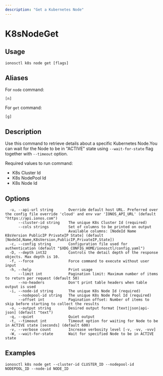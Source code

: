 ```yaml
---
description: "Get a Kubernetes Node"
---
```


# K8sNodeGet

## Usage

```text
ionosctl k8s node get [flags]
```

## Aliases

For `node` command:

```text
[n]
```

For `get` command:

```text
[g]
```

## Description

Use this command to retrieve details about a specific Kubernetes Node.You can wait for the Node to be in "ACTIVE" state using `--wait-for-state` flag together with `--timeout` option.

Required values to run command:

* K8s Cluster Id
* K8s NodePool Id
* K8s Node Id

## Options

```text
  -u, --api-url string       Override default host URL. Preferred over the config file override 'cloud' and env var 'IONOS_API_URL' (default "https://api.ionos.com")
      --cluster-id string    The unique K8s Cluster Id (required)
      --cols strings         Set of columns to be printed on output 
                             Available columns: [NodeId Name K8sVersion PublicIP PrivateIP State] (default [NodeId,Name,K8sVersion,PublicIP,PrivateIP,State])
  -c, --config string        Configuration file used for authentication (default "$XDG_CONFIG_HOME/ionosctl/config.yaml")
  -D, --depth int32          Controls the detail depth of the response objects. Max depth is 10.
  -f, --force                Force command to execute without user input
  -h, --help                 Print usage
      --limit int            Pagination limit: Maximum number of items to return per request (default 50)
      --no-headers           Don't print table headers when table output is used
  -i, --node-id string       The unique K8s Node Id (required)
      --nodepool-id string   The unique K8s Node Pool Id (required)
      --offset int           Pagination offset: Number of items to skip before starting to collect the results
  -o, --output string        Desired output format [text|json|api-json] (default "text")
  -q, --quiet                Quiet output
  -t, --timeout int          Timeout option for waiting for Node to be in ACTIVE state [seconds] (default 600)
  -v, --verbose count        Increase verbosity level [-v, -vv, -vvv]
  -W, --wait-for-state       Wait for specified Node to be in ACTIVE state
```

## Examples

```text
ionosctl k8s node get --cluster-id CLUSTER_ID --nodepool-id NODEPOOL_ID --node-id NODE_ID
```

